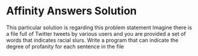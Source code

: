 
# Affinity Answers Solution

This particular solution is regarding this problem statement
Imagine there is a file full of Twitter tweets by various users and you are provided a set of words that indicates racial slurs. Write a program that can indicate the degree of profanity for each sentence in the file
